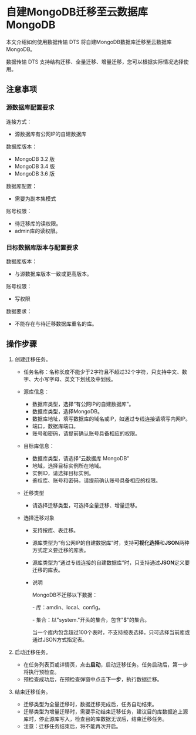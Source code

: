# 自建MongoDB迁移至云数据库MongoDB

本文介绍如何使用数据传输 DTS 将自建MongoDB数据库迁移至云数据库MongoDB。

数据传输 DTS 支持结构迁移、全量迁移、增量迁移，您可以根据实际情况选择使用。

## 注意事项

### 源数据库配置要求

连接方式：

- 源数据库有公网IP的自建数据库

数据库版本：

- MongoDB 3.2 版
- MongoDB 3.4 版
- MongoDB 3.6 版

数据库配置：

- 需要为副本集模式

账号权限：

- 待迁移库的读权限。
- admin库的读权限。

### 目标数据库版本与配置要求

数据库版本：

- 与源数据库版本一致或更高版本。

账号权限：

- 写权限

数据要求：

- 不能存在与待迁移数据库重名的库。

## 操作步骤

1. 创建迁移任务。

   - 任务名称：名称长度不能少于2字符且不超过32个字符，只支持中文、数字、大小写字母、英文下划线及中划线。

   - 源库信息：

     - 数据库类型，选择“有公网IP的自建数据库”。
     - 数据库类型，选择MongoDB。
     - 数据库地址，填写数据库的域名或IP，如通过专线连接请填写内网IP。
     - 端口，数据库端口。
     - 账号和密码，请提前确认账号具备相应的权限。

   - 目标库信息：

     - 数据库类型，请选择“云数据库 MongoDB”
     - 地域，选择目标实例所在地域。
     - 实例ID，请选择目标实例。
     - 鉴权库、账号和密码，请提前确认账号具备相应的权限。

   - 迁移类型

     - 请选择迁移类型，可选择全量迁移、增量迁移。

   - 选择迁移对象

     - 支持按库、表迁移。

     - 源库类型为“有公网IP的自建数据库”时，支持**可视化选择**和**JSON**两种方式定义要迁移的库表。

     - 源库类型为“通过专线连接的自建数据库”时，只支持通过**JSON**定义要迁移的库表。

     - 说明

       MongoDB不迁移以下数据：

       \- 库：amdin、local、config。

       \- 集合：以"system."开头的集合，包含"$"的集合。

       当一个库内包含超过100个表时，不支持按表选择，只可选择当前库或通过JSON方式指定表。

2. 启动迁移任务。

   - 在任务列表页或详情页，点击**启动**，启动迁移任务。任务启动后，第一步将执行预检查。
   - 预检查成功后，在预检查弹窗中点击**下一步**，执行数据迁移。

3. 结束迁移任务。

   - 迁移类型为全量迁移时，数据迁移完成后，任务自动结束。
   - 迁移类型为增量迁移时，需要手动结束迁移任务，建议目的库数据追上源库时，停止源库写入，检查目的库数据无误后，结束迁移任务。
   - 注意：迁移任务结束后，将不能再次开启。
